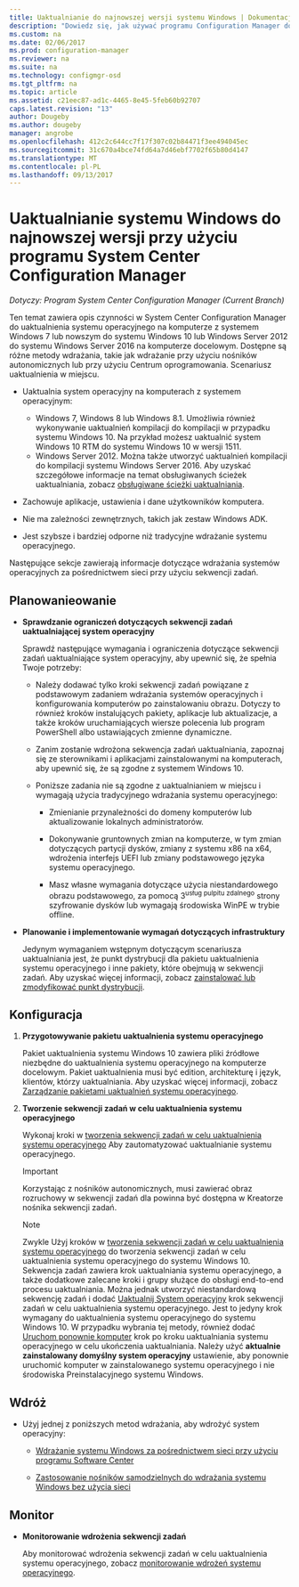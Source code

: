 ```yaml
---
title: Uaktualnianie do najnowszej wersji systemu Windows | Dokumentacja firmy Microsoft
description: "Dowiedz się, jak używać programu Configuration Manager do uaktualnienia systemu operacyjnego z systemu Windows 7 lub nowszym do systemu Windows 10."
ms.custom: na
ms.date: 02/06/2017
ms.prod: configuration-manager
ms.reviewer: na
ms.suite: na
ms.technology: configmgr-osd
ms.tgt_pltfrm: na
ms.topic: article
ms.assetid: c21eec87-ad1c-4465-8e45-5feb60b92707
caps.latest.revision: "13"
author: Dougeby
ms.author: dougeby
manager: angrobe
ms.openlocfilehash: 412c2c644cc7f17f307c02b84471f3ee494045ec
ms.sourcegitcommit: 31c670a4bce74fd64a7d46ebf7702f65b80d4147
ms.translationtype: MT
ms.contentlocale: pl-PL
ms.lasthandoff: 09/13/2017
---
```

# <a name="upgrade-windows-to-the-latest-version-with-system-center-configuration-manager"></a>Uaktualnianie systemu Windows do najnowszej wersji przy użyciu programu System Center Configuration Manager

*Dotyczy: Program System Center Configuration Manager (Current Branch)*

Ten temat zawiera opis czynności w System Center Configuration Manager do uaktualnienia systemu operacyjnego na komputerze z systemem Windows 7 lub nowszym do systemu Windows 10 lub Windows Server 2012 do systemu Windows Server 2016 na komputerze docelowym. Dostępne są różne metody wdrażania, takie jak wdrażanie przy użyciu nośników autonomicznych lub przy użyciu Centrum oprogramowania. Scenariusz uaktualnienia w miejscu.  

-   Uaktualnia system operacyjny na komputerach z systemem operacyjnym:
    - Windows 7, Windows 8 lub Windows 8.1. Umożliwia również wykonywanie uaktualnień kompilacji do kompilacji w przypadku systemu Windows 10. Na przykład możesz uaktualnić system Windows 10 RTM do systemu Windows 10 w wersji 1511.  
    - Windows Server 2012. Można także utworzyć uaktualnień kompilacji do kompilacji systemu Windows Server 2016. Aby uzyskać szczegółowe informacje na temat obsługiwanych ścieżek uaktualniania, zobacz [obsługiwane ścieżki uaktualniania](https://docs.microsoft.com/windows-server/get-started/supported-upgrade-paths#upgrading-previous-retail-versions-of-windows-server-to-windows-server-2016).    

-   Zachowuje aplikacje, ustawienia i dane użytkowników komputera.  

-   Nie ma zależności zewnętrznych, takich jak zestaw Windows ADK.  

-   Jest szybsze i bardziej odporne niż tradycyjne wdrażanie systemu operacyjnego.  

 Następujące sekcje zawierają informacje dotyczące wdrażania systemów operacyjnych za pośrednictwem sieci przy użyciu sekwencji zadań.  

##  <a name="BKMK_Plan"></a> Planowanieowanie  

-   **Sprawdzanie ograniczeń dotyczących sekwencji zadań uaktualniającej system operacyjny**  

     Sprawdź następujące wymagania i ograniczenia dotyczące sekwencji zadań uaktualniające system operacyjny, aby upewnić się, że spełnia Twoje potrzeby:  

    -   Należy dodawać tylko kroki sekwencji zadań powiązane z podstawowym zadaniem wdrażania systemów operacyjnych i konfigurowania komputerów po zainstalowaniu obrazu. Dotyczy to również kroków instalujących pakiety, aplikacje lub aktualizacje, a także kroków uruchamiających wiersze polecenia lub program PowerShell albo ustawiających zmienne dynamiczne.  

    -   Zanim zostanie wdrożona sekwencja zadań uaktualniania, zapoznaj się ze sterownikami i aplikacjami zainstalowanymi na komputerach, aby upewnić się, że są zgodne z systemem Windows 10.  

    -   Poniższe zadania nie są zgodne z uaktualnianiem w miejscu i wymagają użycia tradycyjnego wdrażania systemu operacyjnego:  

        -   Zmienianie przynależności do domeny komputerów lub aktualizowanie lokalnych administratorów.  

        -   Dokonywanie gruntownych zmian na komputerze, w tym zmian dotyczących partycji dysków, zmiany z systemu x86 na x64, wdrożenia interfejs UEFI lub zmiany podstawowego języka systemu operacyjnego.  

        -   Masz własne wymagania dotyczące użycia niestandardowego obrazu podstawowego, za pomocą 3<sup>usług pulpitu zdalnego</sup> strony szyfrowanie dysków lub wymagają środowiska WinPE w trybie offline.  

-   **Planowanie i implementowanie wymagań dotyczących infrastruktury**  

     Jedynym wymaganiem wstępnym dotyczącym scenariusza uaktualniania jest, że punkt dystrybucji dla pakietu uaktualnienia systemu operacyjnego i inne pakiety, które obejmują w sekwencji zadań. Aby uzyskać więcej informacji, zobacz [zainstalować lub zmodyfikować punkt dystrybucji](../../core/servers/deploy/configure/install-and-configure-distribution-points.md).

##  <a name="BKMK_Configure"></a> Konfiguracja  

1.  **Przygotowywanie pakietu uaktualnienia systemu operacyjnego**  

     Pakiet uaktualnienia systemu Windows 10 zawiera pliki źródłowe niezbędne do uaktualnienia systemu operacyjnego na komputerze docelowym. Pakiet uaktualnienia musi być edition, architekturę i język, klientów, którzy uaktualniania.  Aby uzyskać więcej informacji, zobacz [Zarządzanie pakietami uaktualnień systemu operacyjnego](../get-started/manage-operating-system-upgrade-packages.md).  

2.  **Tworzenie sekwencji zadań w celu uaktualnienia systemu operacyjnego**  

     Wykonaj kroki w [tworzenia sekwencji zadań w celu uaktualnienia systemu operacyjnego](create-a-task-sequence-to-upgrade-an-operating-system.md) Aby zautomatyzować uaktualnianie systemu operacyjnego.  

    > [!IMPORTANT]
    > Korzystając z nośników autonomicznych, musi zawierać obraz rozruchowy w sekwencji zadań dla powinna być dostępna w Kreatorze nośnika sekwencji zadań.

    > [!NOTE]  
    > Zwykle Użyj kroków w [tworzenia sekwencji zadań w celu uaktualnienia systemu operacyjnego](create-a-task-sequence-to-upgrade-an-operating-system.md) do tworzenia sekwencji zadań w celu uaktualnienia systemu operacyjnego do systemu Windows 10. Sekwencja zadań zawiera krok uaktualniania systemu operacyjnego, a także dodatkowe zalecane kroki i grupy służące do obsługi end-to-end procesu uaktualniania. Można jednak utworzyć niestandardową sekwencję zadań i dodać [Uaktualnij System operacyjny](../understand/task-sequence-steps.md#BKMK_UpgradeOS) krok sekwencji zadań w celu uaktualnienia systemu operacyjnego. Jest to jedyny krok wymagany do uaktualnienia systemu operacyjnego do systemu Windows 10. W przypadku wybrania tej metody, również dodać [Uruchom ponownie komputer](../understand/task-sequence-steps.md#BKMK_RestartComputer) krok po kroku uaktualniania systemu operacyjnego w celu ukończenia uaktualniania. Należy użyć **aktualnie zainstalowany domyślny system operacyjny** ustawienie, aby ponownie uruchomić komputer w zainstalowanego systemu operacyjnego i nie środowiska Preinstalacyjnego systemu Windows.  

##  <a name="BKMK_Deploy"></a> Wdróż  

-   Użyj jednej z poniższych metod wdrażania, aby wdrożyć system operacyjny:  

    -   [Wdrażanie systemu Windows za pośrednictwem sieci przy użyciu programu Software Center](use-software-center-to-deploy-windows-over-the-network.md)  

    -   [Zastosowanie nośników samodzielnych do wdrażania systemu Windows bez użycia sieci](use-stand-alone-media-to-deploy-windows-without-using-the-network.md)  

## <a name="monitor"></a>Monitor  

-   **Monitorowanie wdrożenia sekwencji zadań**  

     Aby monitorować wdrożenia sekwencji zadań w celu uaktualnienia systemu operacyjnego, zobacz [monitorowanie wdrożeń systemu operacyjnego](monitor-operating-system-deployments.md).  
